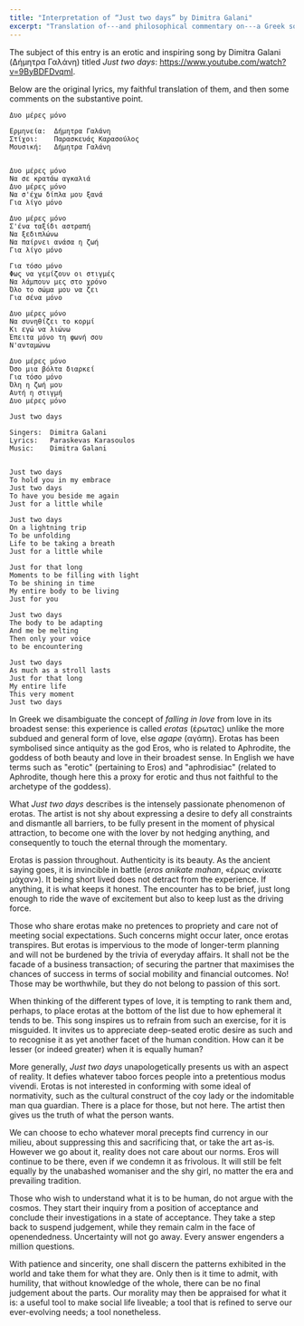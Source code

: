 ```yaml
---
title: "Interpretation of “Just two days” by Dimitra Galani"
excerpt: "Translation of---and philosophical commentary on---a Greek song whose translated title is 'Just two days'."
---
```


The subject of this entry is an erotic and inspiring song by Dimitra Galani (Δήμητρα
Γαλάνη) titled _Just two days_: <https://www.youtube.com/watch?v=9ByBDFDvqmI>.

Below are the original lyrics, my faithful translation of them, and
then some comments on the substantive point.

```
Δυο μέρες μόνο

Ερμηνεία:  Δήμητρα Γαλάνη
Στίχοι:    Παρασκευάς Καρασούλος
Μουσική:   Δήμητρα Γαλάνη


Δυο μέρες μόνο
Να σε κρατάω αγκαλιά
Δυο μέρες μόνο
Να σ'έχω δίπλα μου ξανά
Για λίγο μόνο

Δυο μέρες μόνο
Σ'ένα ταξίδι αστραπή
Να ξεδιπλώνω
Να παίρνει ανάσα η ζωή
Για λίγο μόνο

Για τόσο μόνο
Φως να γεμίζουν οι στιγμές
Να λάμπουν μες στο χρόνο
Όλο το σώμα μου να ζει
Για σένα μόνο

Δυο μέρες μόνο
Να συνηθίζει το κορμί
Κι εγώ να λιώνω
Έπειτα μόνο τη φωνή σου
Ν'ανταμώνω

Δυο μέρες μόνο
Όσο μια βόλτα διαρκεί
Για τόσο μόνο
Όλη η ζωή μου
Αυτή η στιγμή
Δυο μέρες μόνο
```

```
Just two days

Singers:  Dimitra Galani
Lyrics:   Paraskevas Karasoulos
Music:    Dimitra Galani


Just two days
To hold you in my embrace
Just two days
To have you beside me again
Just for a little while

Just two days
On a lightning trip
To be unfolding
Life to be taking a breath
Just for a little while

Just for that long
Moments to be filling with light
To be shining in time
My entire body to be living
Just for you

Just two days
The body to be adapting
And me be melting
Then only your voice
to be encountering

Just two days
As much as a stroll lasts
Just for that long
My entire life
This very moment
Just two days
```

In Greek we disambiguate the concept of _falling in love_ from love in
its broadest sense: this experience is called _erotas_ (έρωτας) unlike
the more subdued and general form of love, else _agape_ (αγάπη).
Erotas has been symbolised since antiquity as the god Eros, who is
related to Aphrodite, the goddess of both beauty and love in their
broadest sense. In English we have terms such as "erotic" (pertaining
to Eros) and "aphrodisiac" (related to Aphrodite, though here this a
proxy for erotic and thus not faithful to the archetype of the goddess).

What _Just two days_ describes is the intensely passionate phenomenon
of erotas. The artist is not shy about expressing a desire to defy all
constraints and dismantle all barriers, to be fully present in the
moment of physical attraction, to become one with the lover by not
hedging anything, and consequently to touch the eternal through the
momentary.

Erotas is passion throughout. Authenticity is its beauty. As the
ancient saying goes, it is invincible in battle (_eros anikate mahan_,
«έρως ανίκατε μάχαν»). It being short lived does not detract from the
experience. If anything, it is what keeps it honest. The encounter has
to be brief, just long enough to ride the wave of excitement but also
to keep lust as the driving force.

Those who share erotas make no pretences to propriety and care not of
meeting social expectations. Such concerns might occur later, once
erotas transpires. But erotas is impervious to the mode of longer-term
planning and will not be burdened by the trivia of everyday affairs.
It shall not be the facade of a business transaction; of securing the
partner that maximises the chances of success in terms of social
mobility and financial outcomes. No! Those may be worthwhile, but they
do not belong to passion of this sort.

When thinking of the different types of love, it is tempting to rank
them and, perhaps, to place erotas at the bottom of the list due to
how ephemeral it tends to be. This song inspires us to refrain from
such an exercise, for it is misguided. It invites us to appreciate
deep-seated erotic desire as such and to recognise it as yet another
facet of the human condition. How can it be lesser (or indeed greater)
when it is equally human?

More generally, _Just two days_ unapologetically presents us with an
aspect of reality. It defies whatever taboo forces people into a
pretentious modus vivendi. Erotas is not interested in conforming with
some ideal of normativity, such as the cultural construct of the coy
lady or the indomitable man qua guardian. There is a place for those,
but not here. The artist then gives us the truth of what the person
wants.

We can choose to echo whatever moral precepts find currency in our
milieu, about suppressing this and sacrificing that, or take the art
as-is. However we go about it, reality does not care about our norms.
Eros will continue to be there, even if we condemn it as frivolous. It
will still be felt equally by the unabashed womaniser and the shy
girl, no matter the era and prevailing tradition.

Those who wish to understand what it is to be human, do not argue with
the cosmos. They start their inquiry from a position of acceptance and
conclude their investigations in a state of acceptance. They take a
step back to suspend judgement, while they remain calm in the face of
openendedness. Uncertainty will not go away. Every answer engenders a
million questions.

With patience and sincerity, one shall discern the patterns exhibited
in the world and take them for what they are. Only then is it time to
admit, with humility, that without knowledge of the whole, there can
be no final judgement about the parts. Our morality may then be
appraised for what it is: a useful tool to make social life liveable;
a tool that is refined to serve our ever-evolving needs; a tool
nonetheless.
